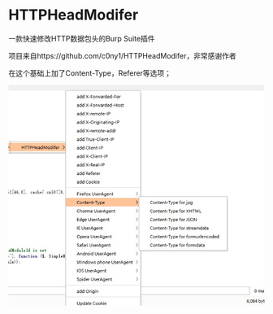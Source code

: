 # HTTPHeadModifer
一款快速修改HTTP数据包头的Burp Suite插件

项目来自https://github.com/c0ny1/HTTPHeadModifer，非常感谢作者

在这个基础上加了Content-Type，Referer等选项；



![21](\img\21.jpg)

